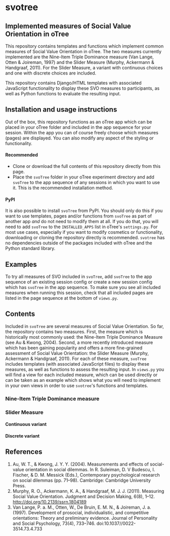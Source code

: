 # svotree

## Implemented measures of Social Value Orientation in oTree

This repository contains templates and functions which implement common measures of Social Value Orientation in oTree.
The two measures currently implemented are the Nine-Item Triple Dominance measure (Van Lange, Otten & Joireman, 1997) and the Slider Measure (Murphy, Ackermann & Handgraaf, 2011). 
For the Slider Measure, a variant with continuous choices and one with discrete choices are included.

This repository contains Django/HTML templates with associated JavaScript functionality to display these SVO measures
to participants, as well as Python functions to evaluate the resulting input.
 
## Installation and usage instructions
Out of the box, this repository functions as an oTree app which can be placed in your oTree folder and included in the 
app sequence for your session. Within the app you can of course freely choose which measures (pages) are displayed. You 
can also modify any aspect of the styling or functionality. 

#### Recommended
- Clone or download the full contents of this repository directly from this page. 
- Place the `svoTree` folder in your oTree experiment directory and add `svoTree` to the app sequence of any sessions in which you want to use it. 
This is the recommended installation method. 

#### PyPI
It is also possible to install `svoTree` from PyPI. You should only do this if you want to use templates, pages and/or functions 
from `svoTree` as part of another app *and* do not need to modify 
them at all. If you do that, you will need to add `svoTree` to the `INSTALLED_APPS` list in oTree's `settings.py`. For
most use cases, especially if you want to modify cosmetics or functionality, downloading or cloning the repository directly
 is recommended. `svotree` has no dependencies outside of the packages included with oTree and the Python standard library.

## Examples
To try all measures of SVO included in `svoTree`, add `svoTree` to the app sequence of an existing
session config or create a new session config which has `svoTree` in the app sequence. To make sure you see all included
measures when running this session, check that all included pages are listed in the page sequence at the bottom of 
`views.py`.

## Contents

Included in `svoTree` are several measures of Social Value Orientation. So far, the repository contains two measures. First,
the measure which is historically most commonly used: the Nine-Item Triple Dominance Measure (see Au & Kwong, 2004). Second,
a more recently introduced measure which has been gaining popularity and offers a more fine-grained assessment of Social Value
Orientation: the Slider Measure (Murphy, Ackermann & Handgraaf, 2011). For each of these measure, `svoTree` includes 
templates (with associated JavaScript files) to display these measures, as well as functions to assess the resulting input.
In `views.py` you will find a view for each included measure, which can be used directly or can be taken as an example which
shows what you will need to implement in your own views in order to use `svotree`'s functions and templates. 

### Nine-Item Triple Dominance measure

### Slider Measure

#### Continuous variant

#### Discrete variant


## References
1. Au, W. T., & Kwong, J. Y. Y. (2004). Measurements and effects of social-value orientation in social dilemmas. In R. Suleiman, D. V Budescu, I. Fischer, & D. M. Messick (Eds.), Contemporary psychological research on social dilemmas (pp. 71–98). Cambridge: Cambridge University Press.
2. Murphy, R. O., Ackermann, K. A., & Handgraaf, M. J. J. (2011). Measuring Social Value Orientation. Judgment and Decision Making, 6(8), 1–12. http://doi.org/10.2139/ssrn.1804189
3. Van Lange, P. a. M., Otten, W., De Bruin, E. M. N., & Joireman, J. a. (1997). Development of prosocial, individualistic, and competitive orientations: Theory and preliminary evidence. Journal of Personality and Social Psychology, 73(4), 733–746. doi:10.1037//0022-3514.73.4.733